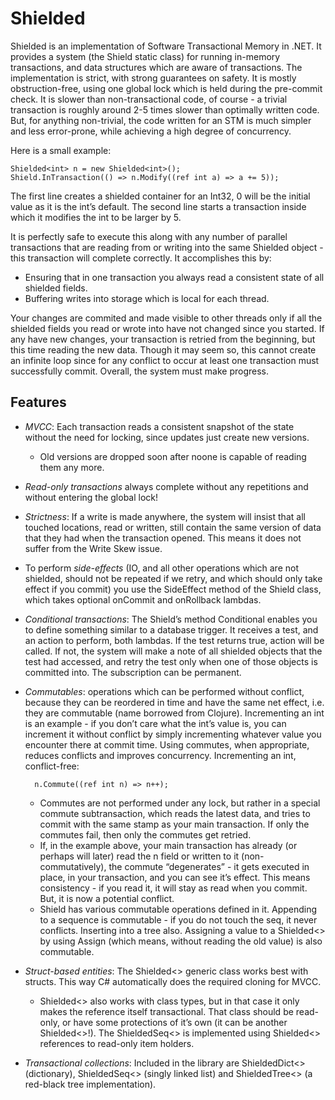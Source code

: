 Shielded
========

Shielded is an implementation of Software Transactional Memory in .NET.
It provides a system (the Shield static class) for running in-memory
transactions, and data structures which are aware of transactions. The
implementation is strict, with strong guarantees on safety. It is mostly
obstruction-free, using one global lock which is held during
the pre-commit check. It is slower than non-transactional code, of
course - a trivial transaction is roughly around 2-5 times slower than
optimally written code. But, for anything non-trivial, the code written
for an STM is much simpler and less error-prone, while achieving a high
degree of concurrency.

Here is a small example:

    Shielded<int> n = new Shielded<int>();
    Shield.InTransaction(() => n.Modify((ref int a) => a += 5));

The first line creates a shielded container for an Int32, 0 will be the
initial value as it is the int’s default. The second line starts a
transaction inside which it modifies the int to be larger by 5.

It is perfectly safe to execute this along with any number of parallel
transactions that are reading from or writing into the same Shielded<int>
object - this transaction will complete correctly. It accomplishes this by:
* Ensuring that in one transaction you always read a consistent state of
all shielded fields.
* Buffering writes into storage which is local for each thread.

Your changes are commited and made visible to other threads only if all
the shielded fields you read or wrote into have not changed since you
started. If any have new changes, your transaction is retried from the
beginning, but this time reading the new data. Though it may seem so,
this cannot create an infinite loop since for any conflict to occur at
least one transaction must successfully commit. Overall, the system must
make progress.

Features
--------

* *MVCC*: Each transaction reads a consistent snapshot of the state without
the need for locking, since updates just create new versions.
    * Old versions are dropped soon after noone is capable of reading them
    any more.
* *Read-only transactions* always complete without any repetitions and
without entering the global lock!
* *Strictness*: If a write is made anywhere, the system will insist that
all touched locations, read or written, still contain the same version
of data that they had when the transaction opened. This means it does not
suffer from the Write Skew issue.
* To perform *side-effects* (IO, and all other operations which are not
shielded, should not be repeated if we retry, and which should only take
effect if you commit) you use the SideEffect method of the Shield class,
which takes optional onCommit and onRollback lambdas.
* *Conditional transactions*: The Shield’s method Conditional enables you
to define something similar to a database trigger. It receives a test, and
an action to perform, both lambdas. If the test returns true, action will
be called. If not, the system will make a note of all shielded objects
that the test had accessed, and retry the test only when one of those
objects is committed into. The subscription can be permanent.
* *Commutables*: operations which can be performed without conflict, because
they can be reordered in time and have the same net effect, i.e. they are
commutable (name borrowed from Clojure). Incrementing an int is an
example - if you don’t care what the int’s value is, you can increment it
without conflict by simply incrementing whatever value you encounter there
at commit time. Using commutes, when appropriate, reduces conflicts and
improves concurrency. Incrementing an int, conflict-free:

        n.Commute((ref int n) => n++);

    * Commutes are not performed under any lock, but rather in a special
    commute subtransaction, which reads the latest data, and tries to
    commit with the same stamp as your main transaction. If only the commutes
    fail, then only the commutes get retried.
    * If, in the example above, your main transaction has already (or perhaps
    will later) read the n field or written to it (non-commutatively), the
    commute “degenerates” - it gets executed in place, in your transaction,
    and you can see it’s effect. This means consistency - if you read it, it
    will stay as read when you commit. But, it is now a potential conflict.
    * Shield has various commutable operations defined in it. Appending to a
    sequence is commutable - if you do not touch the seq, it never conflicts.
    Inserting into a tree also. Assigning a value to a Shielded<> by using
    Assign (which means, without reading the old value) is also commutable.
* *Struct-based entities*: The Shielded<> generic class works best with
structs. This way C# automatically does the required cloning for MVCC.
    * Shielded<> also works with class types, but in that case it only makes
    the reference itself transactional. That class should be read-only, or
    have some protections of it’s own (it can be another Shielded<>!). The
    ShieldedSeq<> is implemented using Shielded<> references to read-only item holders.
* *Transactional collections*: Included in the library are ShieldedDict<>
(dictionary), ShieldedSeq<> (singly linked list) and ShieldedTree<> (a
red-black tree implementation).
